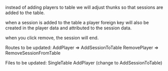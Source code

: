 instead of adding players to table we will adjust thunks so that sessions are added to the table.

when a session is added to the table a player foreign key will also be created in the player data and attributed to the session data. 

when you click remove, the session will end.


Routes to be updated:
AddPlayer => AddSessionToTable
RemovePlayer => RemoveSessionFromTable


Files to be updated:
SingleTable
AddPlayer (change to AddSessionToTable)


